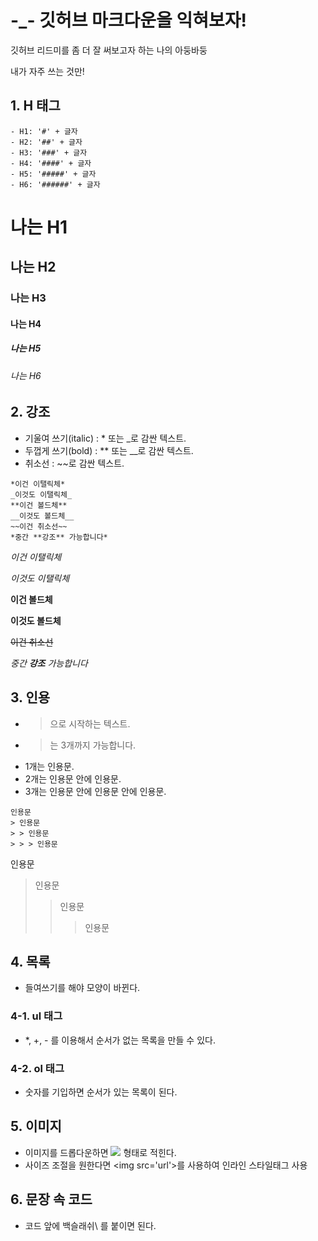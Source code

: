 # -_- 깃허브 마크다운을 익혀보자!
깃허브 리드미를 좀 더 잘 써보고자 하는 나의 아둥바둥

내가 자주 쓰는 것만!


## 1. H 태그
~~~
- H1: '#' + 글자
- H2: '##' + 글자
- H3: '###' + 글자
- H4: '####' + 글자
- H5: '#####' + 글자
- H6: '######' + 글자
~~~
# 나는 H1
## 나는 H2
### 나는 H3
#### 나는 H4
##### 나는 H5
###### 나는 H6

## 2. 강조
- 기울여 쓰기(italic) : * 또는 _로 감싼 텍스트.
- 두껍게 쓰기(bold) : ** 또는 __로 감싼 텍스트.
- 취소선 : ~~로 감싼 텍스트.
~~~
*이건 이탤릭체*
_이것도 이탤릭체_
**이건 볼드체**
__이것도 볼드체__
~~이건 취소선~~
*중간 **강조** 가능합니다*
~~~
*이건 이탤릭체*

_이것도 이탤릭체_

**이건 볼드체**

__이것도 볼드체__

~~이건 취소선~~

*중간 **강조** 가능합니다*

## 3. 인용
- >으로 시작하는 텍스트.
- >는 3개까지 가능합니다.
- 1개는 인용문.
- 2개는 인용문 안에 인용문.
- 3개는 인용문 안에 인용문 안에 인용문.

~~~
인용문
> 인용문
> > 인용문
> > > 인용문
~~~

인용문
> 인용문
> > 인용문
> > > 인용문

## 4. 목록
- 들여쓰기를 해야 모양이 바뀐다.
### 4-1. ul 태그
- *, +, - 를 이용해서 순서가 없는 목록을 만들 수 있다.

### 4-2. ol 태그
- 숫자를 기입하면 순서가 있는 목록이 된다.

## 5. 이미지
- 이미지를 드롭다운하면 ![](url) 형태로 적힌다.
- 사이즈 조절을 원한다면 \<img src='url'>를 사용하여 인라인 스타일태그 사용

## 6. 문장 속 코드
- 코드 앞에 백슬래쉬\ 를 붙이면 된다.
